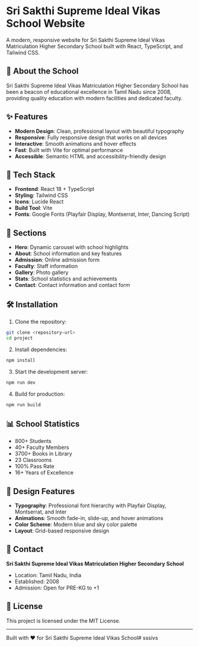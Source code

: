 # Sri Sakthi Supreme Ideal Vikas School Website

A modern, responsive website for Sri Sakthi Supreme Ideal Vikas Matriculation Higher Secondary School built with React, TypeScript, and Tailwind CSS.

## 🏫 About the School

Sri Sakthi Supreme Ideal Vikas Matriculation Higher Secondary School has been a beacon of educational excellence in Tamil Nadu since 2008, providing quality education with modern facilities and dedicated faculty.

## ✨ Features

- **Modern Design**: Clean, professional layout with beautiful typography
- **Responsive**: Fully responsive design that works on all devices
- **Interactive**: Smooth animations and hover effects
- **Fast**: Built with Vite for optimal performance
- **Accessible**: Semantic HTML and accessibility-friendly design

## 🚀 Tech Stack

- **Frontend**: React 18 + TypeScript
- **Styling**: Tailwind CSS
- **Icons**: Lucide React
- **Build Tool**: Vite
- **Fonts**: Google Fonts (Playfair Display, Montserrat, Inter, Dancing Script)

## 📱 Sections

- **Hero**: Dynamic carousel with school highlights
- **About**: School information and key features
- **Admission**: Online admission form
- **Faculty**: Staff information
- **Gallery**: Photo gallery
- **Stats**: School statistics and achievements
- **Contact**: Contact information and contact form

## 🛠️ Installation

1. Clone the repository:
```bash
git clone <repository-url>
cd project
```

2. Install dependencies:
```bash
npm install
```

3. Start the development server:
```bash
npm run dev
```

4. Build for production:
```bash
npm run build
```

## 📊 School Statistics

- 800+ Students
- 40+ Faculty Members
- 3700+ Books in Library
- 23 Classrooms
- 100% Pass Rate
- 16+ Years of Excellence

## 🎨 Design Features

- **Typography**: Professional font hierarchy with Playfair Display, Montserrat, and Inter
- **Animations**: Smooth fade-in, slide-up, and hover animations
- **Color Scheme**: Modern blue and sky color palette
- **Layout**: Grid-based responsive design

## 📧 Contact

**Sri Sakthi Supreme Ideal Vikas Matriculation Higher Secondary School**
- Location: Tamil Nadu, India
- Established: 2008
- Admission: Open for PRE-KG to +1

## 📄 License

This project is licensed under the MIT License.

---

Built with ❤️ for Sri Sakthi Supreme Ideal Vikas School#   s s s i v s  
 